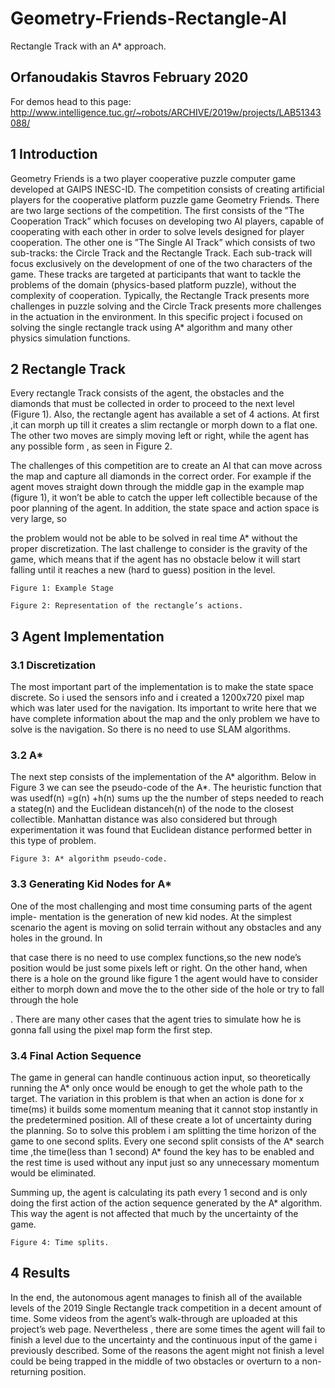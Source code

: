 # Geometry-Friends-Rectangle-AI
Rectangle Track with an A* approach.

## Orfanoudakis Stavros February 2020

For demos head to this page: http://www.intelligence.tuc.gr/~robots/ARCHIVE/2019w/projects/LAB51343088/
## 1 Introduction

Geometry Friends is a two player cooperative puzzle computer game developed
at GAIPS INESC-ID. The competition consists of creating artificial players for
the cooperative platform puzzle game Geometry Friends. There are two large
sections of the competition. The first consists of the ”The Cooperation Track”
which focuses on developing two AI players, capable of cooperating with each
other in order to solve levels designed for player cooperation. The other one is
”The Single AI Track” which consists of two sub-tracks: the Circle Track and the
Rectangle Track. Each sub-track will focus exclusively on the development of
one of the two characters of the game. These tracks are targeted at participants
that want to tackle the problems of the domain (physics-based platform puzzle),
without the complexity of cooperation. Typically, the Rectangle Track presents
more challenges in puzzle solving and the Circle Track presents more challenges
in the actuation in the environment. In this specific project i focused on solving
the single rectangle track using A* algorithm and many other physics simulation
functions.

## 2 Rectangle Track

Every rectangle Track consists of the agent, the obstacles and the diamonds
that must be collected in order to proceed to the next level (Figure 1). Also,
the rectangle agent has available a set of 4 actions. At first ,it can morph up till
it creates a slim rectangle or morph down to a flat one. The other two moves
are simply moving left or right, while the agent has any possible form , as seen
in Figure 2.

The challenges of this competition are to create an AI that can move across the
map and capture all diamonds in the correct order. For example if the agent
moves straight down through the middle gap in the example map (figure 1), it
won’t be able to catch the upper left collectible because of the poor planning
of the agent. In addition, the state space and action space is very large, so


the problem would not be able to be solved in real time A* without the proper
discretization. The last challenge to consider is the gravity of the game, which
means that if the agent has no obstacle below it will start falling until it reaches
a new (hard to guess) position in the level.

```
Figure 1: Example Stage
```
```
Figure 2: Representation of the rectangle’s actions.
```

## 3 Agent Implementation

### 3.1 Discretization

The most important part of the implementation is to make the state space
discrete. So i used the sensors info and i created a 1200x720 pixel map which
was later used for the navigation. Its important to write here that we have
complete information about the map and the only problem we have to solve is
the navigation. So there is no need to use SLAM algorithms.

### 3.2 A*

The next step consists of the implementation of the A* algorithm. Below in
Figure 3 we can see the pseudo-code of the A*. The heuristic function that was
usedf(n) =g(n) +h(n) sums up the the number of steps needed to reach a
stateg(n) and the Euclidean distanceh(n) of the node to the closest collectible.
Manhattan distance was also considered but through experimentation it was
found that Euclidean distance performed better in this type of problem.

```
Figure 3: A* algorithm pseudo-code.
```
### 3.3 Generating Kid Nodes for A*

One of the most challenging and most time consuming parts of the agent imple-
mentation is the generation of new kid nodes. At the simplest scenario the agent
is moving on solid terrain without any obstacles and any holes in the ground. In


that case there is no need to use complex functions,so the new node’s position
would be just some pixels left or right. On the other hand, when there is a hole
on the ground like figure 1 the agent would have to consider either to morph
down and move the to the other side of the hole or try to fall through the hole

. There are many other cases that the agent tries to simulate how he is gonna
fall using the pixel map form the first step.

### 3.4 Final Action Sequence

The game in general can handle continuous action input, so theoretically running
the A* only once would be enough to get the whole path to the target. The
variation in this problem is that when an action is done for x time(ms) it builds
some momentum meaning that it cannot stop instantly in the predetermined
position. All of these create a lot of uncertainty during the planning. So to
solve this problem i am splitting the time horizon of the game to one second
splits. Every one second split consists of the A* search time ,the time(less than
1 second) A* found the key has to be enabled and the rest time is used without
any input just so any unnecessary momentum would be eliminated.

Summing up, the agent is calculating its path every 1 second and is only doing
the first action of the action sequence generated by the A* algorithm. This way
the agent is not affected that much by the uncertainty of the game.

```
Figure 4: Time splits.
```
## 4 Results

In the end, the autonomous agent manages to finish all of the available levels of
the 2019 Single Rectangle track competition in a decent amount of time. Some
videos from the agent’s walk-through are uploaded at this project’s web page.
Nevertheless , there are some times the agent will fail to finish a level due to the
uncertainty and the continuous input of the game i previously described. Some
of the reasons the agent might not finish a level could be being trapped in the
middle of two obstacles or overturn to a non-returning position.


